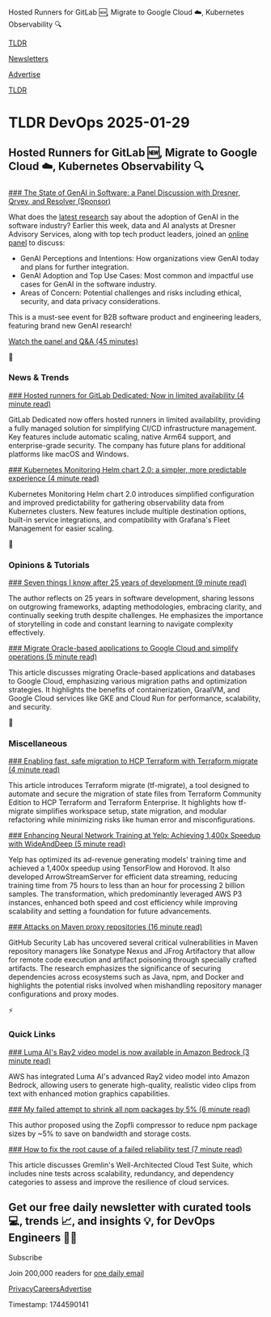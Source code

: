 Hosted Runners for GitLab 🆕, Migrate to Google Cloud ☁️, Kubernetes Observability 🔍

[TLDR](/)

[Newsletters](/newsletters)

[Advertise](https://advertise.tldr.tech/)

[TLDR](/)

# TLDR DevOps 2025-01-29

## Hosted Runners for GitLab 🆕, Migrate to Google Cloud ☁️, Kubernetes Observability 🔍

### 

[### The State of GenAI in Software: a Panel Discussion with Dresner, Qrvey, and Resolver (Sponsor)](https://qrvey.info/state-of-genai-in-software-live-panel-event?utm_campaign=TLDR%20Newsletter%20Sponsorships&amp;utm_source=tldr-devops&amp;utm_medium=newsletter&amp;utm_term=primary&amp;utm_content=genai-panel)

What does the [latest research](https://qrvey.info/state-of-genai-in-software-live-panel-event?utm_campaign=TLDR%20Newsletter%20Sponsorships&utm_source=tldr-devops&utm_medium=newsletter&utm_term=primary&utm_content=genai-panel) say about the adoption of GenAI in the software industry? Earlier this week, data and AI analysts at Dresner Advisory Services, along with top tech product leaders, joined an [online panel](https://qrvey.info/state-of-genai-in-software-live-panel-event?utm_campaign=TLDR%20Newsletter%20Sponsorships&utm_source=tldr-devops&utm_medium=newsletter&utm_term=primary&utm_content=genai-panel) to discuss:

* GenAI Perceptions and Intentions: How organizations view GenAI today and plans for further integration.
* GenAI Adoption and Top Use Cases: Most common and impactful use cases for GenAI in the software industry.
* Areas of Concern: Potential challenges and risks including ethical, security, and data privacy considerations.

This is a must-see event for B2B software product and engineering leaders, featuring brand new GenAI research!

[Watch the panel and Q&A (45 minutes)](https://qrvey.info/state-of-genai-in-software-live-panel-event?utm_campaign=TLDR%20Newsletter%20Sponsorships&utm_source=tldr-devops&utm_medium=newsletter&utm_term=primary&utm_content=genai-panel)

📱

### News & Trends

[### Hosted runners for GitLab Dedicated: Now in limited availability (4 minute read)](https://about.gitlab.com/blog/2025/01/23/hosted-runners-for-gitlab-dedicated-now-in-limited-availability/?utm_source=tldrdevops)

GitLab Dedicated now offers hosted runners in limited availability, providing a fully managed solution for simplifying CI/CD infrastructure management. Key features include automatic scaling, native Arm64 support, and enterprise-grade security. The company has future plans for additional platforms like macOS and Windows.

[### Kubernetes Monitoring Helm chart 2.0: a simpler, more predictable experience (4 minute read)](https://grafana.com/blog/2025/01/23/kubernetes-monitoring-helm-chart-2.0-a-simpler-more-predictable-experience/?utm_source=tldrdevops)

Kubernetes Monitoring Helm chart 2.0 introduces simplified configuration and improved predictability for gathering observability data from Kubernetes clusters. New features include multiple destination options, built-in service integrations, and compatibility with Grafana's Fleet Management for easier scaling.

🚀

### Opinions & Tutorials

[### Seven things I know after 25 years of development (9 minute read)](https://zverok.space/blog/2025-01-27-7things-euruko.html?utm_source=tldrdevops)

The author reflects on 25 years in software development, sharing lessons on outgrowing frameworks, adapting methodologies, embracing clarity, and continually seeking truth despite challenges. He emphasizes the importance of storytelling in code and constant learning to navigate complexity effectively.

[### Migrate Oracle-based applications to Google Cloud and simplify operations (5 minute read)](https://cloud.google.com/blog/products/databases/tips-for-migrating-oracle-based-applications-to-google-cloud/?utm_source=tldrdevops)

This article discusses migrating Oracle-based applications and databases to Google Cloud, emphasizing various migration paths and optimization strategies. It highlights the benefits of containerization, GraalVM, and Google Cloud services like GKE and Cloud Run for performance, scalability, and security.

🎁

### Miscellaneous

[### Enabling fast, safe migration to HCP Terraform with Terraform migrate (4 minute read)](https://www.hashicorp.com/blog/enabling-fast-safe-migration-to-hcp-terraform-with-terraform-migrate-tf-migrate?utm_source=tldrdevops)

This article introduces Terraform migrate (tf-migrate), a tool designed to automate and secure the migration of state files from Terraform Community Edition to HCP Terraform and Terraform Enterprise. It highlights how tf-migrate simplifies workspace setup, state migration, and modular refactoring while minimizing risks like human error and misconfigurations.

[### Enhancing Neural Network Training at Yelp: Achieving 1,400x Speedup with WideAndDeep (5 minute read)](https://engineeringblog.yelp.com/2025/01/enhancing-neural-network-training-at-yelp.html?utm_source=tldrdevops)

Yelp has optimized its ad-revenue generating models' training time and achieved a 1,400x speedup using TensorFlow and Horovod. It also developed ArrowStreamServer for efficient data streaming, reducing training time from 75 hours to less than an hour for processing 2 billion samples. The transformation, which predominantly leveraged AWS P3 instances, enhanced both speed and cost efficiency while improving scalability and setting a foundation for future advancements.

[### Attacks on Maven proxy repositories (16 minute read)](https://github.blog/security/vulnerability-research/attacks-on-maven-proxy-repositories/?utm_source=tldrdevops)

GitHub Security Lab has uncovered several critical vulnerabilities in Maven repository managers like Sonatype Nexus and JFrog Artifactory that allow for remote code execution and artifact poisoning through specially crafted artifacts. The research emphasizes the significance of securing dependencies across ecosystems such as Java, npm, and Docker and highlights the potential risks involved when mishandling repository manager configurations and proxy modes.

⚡️

### Quick Links

[### Luma AI's Ray2 video model is now available in Amazon Bedrock (3 minute read)](https://aws.amazon.com/blogs/aws/luma-ai-ray-2-video-model-is-now-available-in-amazon-bedrock/?utm_source=tldrdevops)

AWS has integrated Luma AI's advanced Ray2 video model into Amazon Bedrock, allowing users to generate high-quality, realistic video clips from text with enhanced motion graphics capabilities.

[### My failed attempt to shrink all npm packages by 5% (6 minute read)](https://evanhahn.com/my-failed-attempt-to-shrink-all-npm-packages-by-5-percent/?utm_source=tldrdevops)

This author proposed using the Zopfli compressor to reduce npm package sizes by ~5% to save on bandwidth and storage costs.

[### How to fix the root cause of a failed reliability test (7 minute read)](https://www.gremlin.com/blog/how-to-fix-the-root-cause-of-a-failed-reliability-test?utm_source=tldrdevops)

This article discusses Gremlin's Well-Architected Cloud Test Suite, which includes nine tests across scalability, redundancy, and dependency categories to assess and improve the resilience of cloud services.

## Get our free daily newsletter with curated tools 💻, trends 📈, and insights 💡, for DevOps Engineers 👨‍💻

Subscribe

Join 200,000 readers for [one daily email](/api/latest/devops)

[Privacy](/privacy)[Careers](https://jobs.ashbyhq.com/tldr.tech)[Advertise](/devops/advertise)

Timestamp: 1744590141